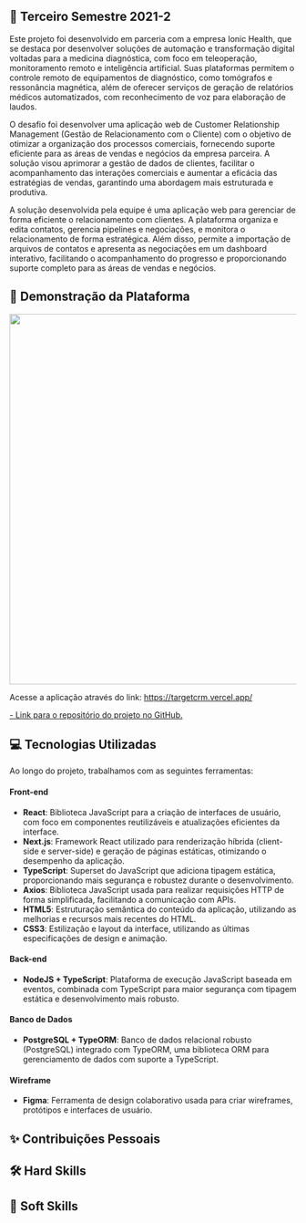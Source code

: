 ## 📝 Terceiro Semestre 2021-2

Este projeto foi desenvolvido em parceria com a empresa Ionic Health, que se destaca por desenvolver soluções de automação e transformação digital voltadas para a medicina diagnóstica, 
com foco em teleoperação, monitoramento remoto e inteligência artificial. Suas plataformas permitem o controle remoto de equipamentos de diagnóstico, como tomógrafos e ressonância 
magnética, além de oferecer serviços de geração de relatórios médicos automatizados, com reconhecimento de voz para elaboração de laudos. 

O desafio foi desenvolver uma aplicação web de Customer Relationship Management (Gestão de Relacionamento com o Cliente) com o objetivo de otimizar a organização 
dos processos comerciais, fornecendo suporte eficiente para as áreas de vendas e negócios da empresa parceira. A solução visou aprimorar a gestão de dados de clientes, facilitar o 
acompanhamento das interações comerciais e aumentar a eficácia das estratégias de vendas, garantindo uma abordagem mais estruturada e produtiva.

A solução desenvolvida pela equipe é uma aplicação web para gerenciar de forma eficiente o relacionamento com clientes. A plataforma organiza e edita contatos, gerencia pipelines e 
negociações, e monitora o relacionamento de forma estratégica. Além disso, permite a importação de arquivos de contatos e apresenta as negociações em um dashboard interativo, facilitando 
o acompanhamento do progresso e proporcionando suporte completo para as áreas de vendas e negócios.

## 🚀 Demonstração da Plataforma

<p align="center">
  <img src="https://github.com/deborafaria01/TG-fatec/blob/main/Gifs/%234-archive-won-dashboard.gif" style="width: 650px; height: auto;">
</p>

Acesse a aplicação através do link: https://targetcrm.vercel.app/

[- Link para o repositório do projeto no GitHub.](https://github.com/deborafaria01/api-sem3-target-crm/tree/main)

## 💻 Tecnologias Utilizadas
Ao longo do projeto, trabalhamos com as seguintes ferramentas:

#### Front-end
- **React**: Biblioteca JavaScript para a criação de interfaces de usuário, com foco em componentes reutilizáveis e atualizações eficientes da interface.
- **Next.js**: Framework React utilizado para renderização híbrida (client-side e server-side) e geração de páginas estáticas, otimizando o desempenho da aplicação.
- **TypeScript**: Superset do JavaScript que adiciona tipagem estática, proporcionando mais segurança e robustez durante o desenvolvimento.
- **Axios**: Biblioteca JavaScript usada para realizar requisições HTTP de forma simplificada, facilitando a comunicação com APIs.
- **HTML5**: Estruturação semântica do conteúdo da aplicação, utilizando as melhorias e recursos mais recentes do HTML.
- **CSS3**: Estilização e layout da interface, utilizando as últimas especificações de design e animação.

#### Back-end
- **NodeJS + TypeScript**: Plataforma de execução JavaScript baseada em eventos, combinada com TypeScript para maior segurança com tipagem estática e desenvolvimento mais robusto.

#### Banco de Dados
- **PostgreSQL + TypeORM**: Banco de dados relacional robusto (PostgreSQL) integrado com TypeORM, uma biblioteca ORM para gerenciamento de dados com suporte a TypeScript.

#### Wireframe
- **Figma**: Ferramenta de design colaborativo usada para criar wireframes, protótipos e interfaces de usuário.

## ✨ Contribuições Pessoais

## 🛠️ Hard Skills

## 🌱 Soft Skills
